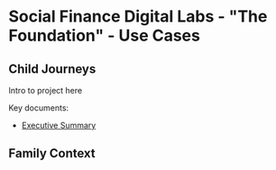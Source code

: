 # Social Finance Digital Labs - "The Foundation" - Use Cases

## Child Journeys

Intro to project here

Key documents:

 * [Executive Summary](./Child-Journeys/CHILD&#32;JOURNEYS_Exec&#32;Summ&#32;and&#32;Key&#32;Findings_DRAFT.pdf)

## Family Context